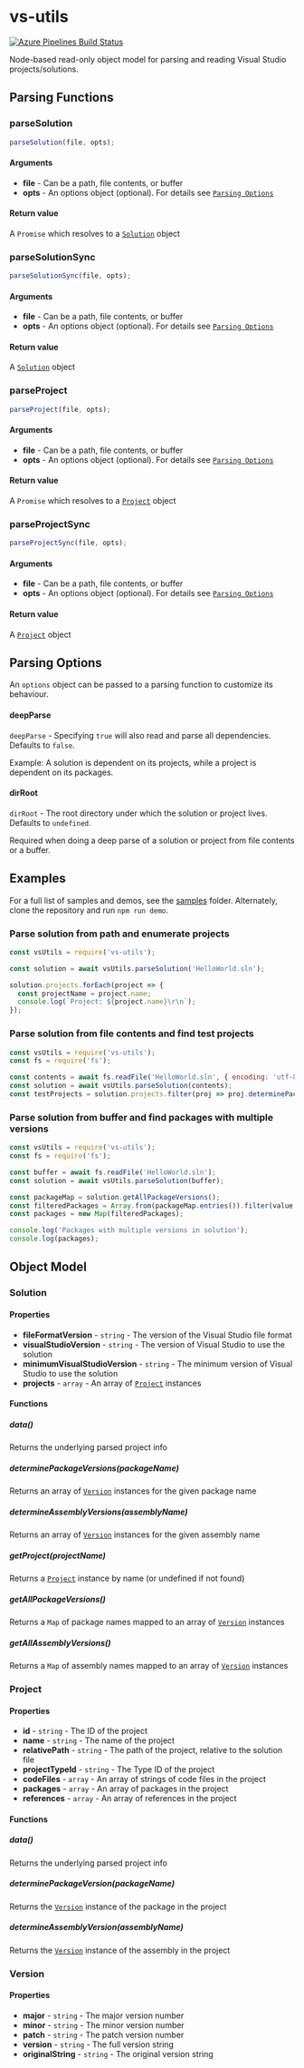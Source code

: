 # vs-utils

[![Azure Pipelines Build Status](https://dev.azure.com/sweerdenburg/vs-utils/_apis/build/status/stevenaw.vs-utils?branchName=master)](https://dev.azure.com/sweerdenburg/vs-utils/_build/latest?definitionId=3&branchName=master)

Node-based read-only object model for parsing and reading Visual Studio projects/solutions.

## Parsing Functions
### parseSolution
```js
parseSolution(file, opts);
```

#### Arguments
- **file** - Can be a path, file contents, or buffer
- **opts** - An options object (optional). For details see [`Parsing Options`](#parsing-options)

#### Return value
A `Promise` which resolves to a [`Solution`](#solution) object


### parseSolutionSync
```js
parseSolutionSync(file, opts);
```

#### Arguments
- **file** - Can be a path, file contents, or buffer
- **opts** - An options object (optional). For details see [`Parsing Options`](#parsing-options)

#### Return value
A [`Solution`](#solution) object


### parseProject
```js
parseProject(file, opts);
```

#### Arguments
- **file** - Can be a path, file contents, or buffer
- **opts** - An options object (optional). For details see [`Parsing Options`](#parsing-options)

#### Return value
A `Promise` which resolves to a [`Project`](#project) object


### parseProjectSync
```js
parseProjectSync(file, opts);
```

#### Arguments
- **file** - Can be a path, file contents, or buffer
- **opts** - An options object (optional). For details see [`Parsing Options`](#parsing-options)

#### Return value
A [`Project`](#project) object

## Parsing Options
An `options` object can be passed to a parsing function to customize its behaviour.

#### deepParse
`deepParse` - Specifying `true` will also read and parse all dependencies. Defaults to `false`.

Example: A solution is dependent on its projects, while a project is dependent on its packages.

#### dirRoot
`dirRoot` - The root directory under which the solution or project lives. Defaults to `undefined`.

Required when doing a deep parse of a solution or project from file contents or a buffer.


## Examples
For a full list of samples and demos, see the [samples](./samples) folder.
Alternately, clone the repository and run `npm run demo`.

### Parse solution from path and enumerate projects
```js
const vsUtils = require('vs-utils');

const solution = await vsUtils.parseSolution('HelloWorld.sln');

solution.projects.forEach(project => {
  const projectName = project.name;
  console.log(`Project: ${project.name}\r\n`);
});
```

### Parse solution from file contents and find test projects
```js
const vsUtils = require('vs-utils');
const fs = require('fs');

const contents = await fs.readFile('HelloWorld.sln', { encoding: 'utf-8' });
const solution = await vsUtils.parseSolution(contents);
const testProjects = solution.projects.filter(proj => proj.determinePackageVersion('NUnit'));
```

### Parse  solution from buffer and find packages with multiple versions
```js
const vsUtils = require('vs-utils');
const fs = require('fs');

const buffer = await fs.readFile('HelloWorld.sln');
const solution = await vsUtils.parseSolution(buffer);

const packageMap = solution.getAllPackageVersions();
const filteredPackages = Array.from(packageMap.entries()).filter(value => value[1].length > 1);
const packages = new Map(filteredPackages);

console.log('Packages with multiple versions in solution');
console.log(packages);
```

## Object Model

### Solution
#### Properties

- **fileFormatVersion** - `string` - The version of the Visual Studio file format
- **visualStudioVersion** - `string` - The version of Visual Studio to use the solution
- **minimumVisualStudioVersion** - `string` - The minimum version of Visual Studio to use the solution
- **projects** - `array` - An array of [`Project`](#project) instances

#### Functions

##### data()
Returns the underlying parsed project info
##### determinePackageVersions(packageName)
Returns an array of [`Version`](#version) instances for the given package name
##### determineAssemblyVersions(assemblyName)
Returns an array of [`Version`](#version) instances for the given assembly name
##### getProject(projectName)
Returns a [`Project`](#project) instance by name (or undefined if not found)
##### getAllPackageVersions()
Returns a `Map` of package names mapped to an array of [`Version`](#version) instances
##### getAllAssemblyVersions()
Returns a `Map` of assembly names mapped to an array of [`Version`](#version) instances

### Project
#### Properties

- **id** - `string` - The ID of the project
- **name** - `string` - The name of the project
- **relativePath** - `string` - The path of the project, relative to the solution file
- **projectTypeId** - `string` - The Type ID of the project
- **codeFiles** - `array` - An array of strings of code files in the project
- **packages** - `array` - An array of packages in the project
- **references** - `array` - An array of references in the project

#### Functions

##### data()
Returns the underlying parsed project info
##### determinePackageVersion(packageName)
Returns the [`Version`](#version) instance of the package in the project
##### determineAssemblyVersion(assemblyName)
Returns the [`Version`](#version) instance of the assembly in the project

### Version
#### Properties

- **major** - `string` - The major version number
- **minor** - `string` - The minor version number
- **patch** - `string` - The patch version number
- **version** - `string` - The full version string
- **originalString** - `string` - The original version string